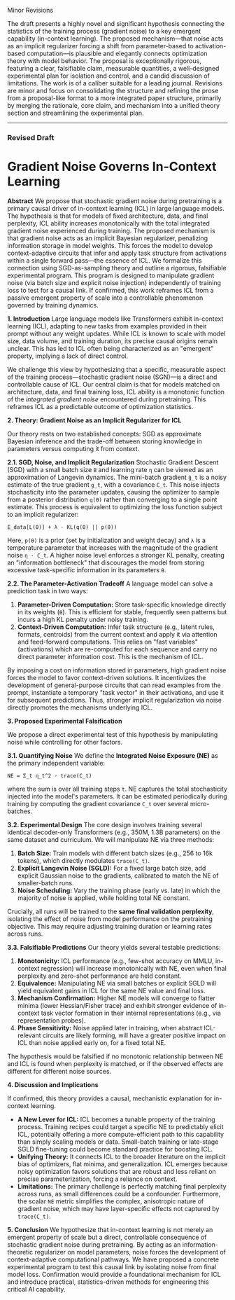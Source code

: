 Minor Revisions

The draft presents a highly novel and significant hypothesis connecting the statistics of the training process (gradient noise) to a key emergent capability (in-context learning). The proposed mechanism—that noise acts as an implicit regularizer forcing a shift from parameter-based to activation-based computation—is plausible and elegantly connects optimization theory with model behavior. The proposal is exceptionally rigorous, featuring a clear, falsifiable claim, measurable quantities, a well-designed experimental plan for isolation and control, and a candid discussion of limitations. The work is of a caliber suitable for a leading journal. Revisions are minor and focus on consolidating the structure and refining the prose from a proposal-like format to a more integrated paper structure, primarily by merging the rationale, core claim, and mechanism into a unified theory section and streamlining the experimental plan.

***

### Revised Draft

# Gradient Noise Governs In-Context Learning

**Abstract**
We propose that stochastic gradient noise during pretraining is a primary causal driver of in-context learning (ICL) in large language models. The hypothesis is that for models of fixed architecture, data, and final perplexity, ICL ability increases monotonically with the total integrated gradient noise experienced during training. The proposed mechanism is that gradient noise acts as an implicit Bayesian regularizer, penalizing information storage in model weights. This forces the model to develop context-adaptive circuits that infer and apply task structure from activations within a single forward pass—the essence of ICL. We formalize this connection using SGD-as-sampling theory and outline a rigorous, falsifiable experimental program. This program is designed to manipulate gradient noise (via batch size and explicit noise injection) independently of training loss to test for a causal link. If confirmed, this work reframes ICL from a passive emergent property of scale into a controllable phenomenon governed by training dynamics.

**1. Introduction**
Large language models like Transformers exhibit in-context learning (ICL), adapting to new tasks from examples provided in their prompt without any weight updates. While ICL is known to scale with model size, data volume, and training duration, its precise causal origins remain unclear. This has led to ICL often being characterized as an "emergent" property, implying a lack of direct control.

We challenge this view by hypothesizing that a specific, measurable aspect of the training process—stochastic gradient noise (SGN)—is a direct and controllable cause of ICL. Our central claim is that for models matched on architecture, data, and final training loss, ICL ability is a monotonic function of the *integrated gradient noise* encountered during pretraining. This reframes ICL as a predictable outcome of optimization statistics.

**2. Theory: Gradient Noise as an Implicit Regularizer for ICL**

Our theory rests on two established concepts: SGD as approximate Bayesian inference and the trade-off between storing knowledge in parameters versus computing it from context.

**2.1. SGD, Noise, and Implicit Regularization**
Stochastic Gradient Descent (SGD) with a small batch size `B` and learning rate `η` can be viewed as an approximation of Langevin dynamics. The mini-batch gradient `ĝ_t` is a noisy estimate of the true gradient `g_t`, with a covariance `C_t`. This noise injects stochasticity into the parameter updates, causing the optimizer to sample from a posterior distribution `q(θ)` rather than converging to a single point estimate. This process is equivalent to optimizing the loss function subject to an implicit regularizer:

`E_data[L(θ)] + λ · KL(q(θ) || p(θ))`

Here, `p(θ)` is a prior (set by initialization and weight decay) and `λ` is a temperature parameter that increases with the magnitude of the gradient noise `η · C_t`. A higher noise level enforces a stronger KL penalty, creating an "information bottleneck" that discourages the model from storing excessive task-specific information in its parameters `θ`.

**2.2. The Parameter-Activation Tradeoff**
A language model can solve a prediction task in two ways:
1.  **Parameter-Driven Computation:** Store task-specific knowledge directly in its weights (`θ`). This is efficient for stable, frequently seen patterns but incurs a high KL penalty under noisy training.
2.  **Context-Driven Computation:** Infer task structure (e.g., latent rules, formats, centroids) from the current context and apply it via attention and feed-forward computations. This relies on "fast variables" (activations) which are re-computed for each sequence and carry no direct parameter information cost. This is the mechanism of ICL.

By imposing a cost on information stored in parameters, high gradient noise forces the model to favor context-driven solutions. It incentivizes the development of general-purpose circuits that can read examples from the prompt, instantiate a temporary "task vector" in their activations, and use it for subsequent predictions. Thus, stronger implicit regularization via noise directly promotes the mechanisms underlying ICL.

**3. Proposed Experimental Falsification**

We propose a direct experimental test of this hypothesis by manipulating noise while controlling for other factors.

**3.1. Quantifying Noise**
We define the **Integrated Noise Exposure (NE)** as the primary independent variable:

`NE = Σ_t η_t^2 · trace(C_t)`

where the sum is over all training steps `t`. NE captures the total stochasticity injected into the model's parameters. It can be estimated periodically during training by computing the gradient covariance `C_t` over several micro-batches.

**3.2. Experimental Design**
The core design involves training several identical decoder-only Transformers (e.g., 350M, 1.3B parameters) on the same dataset and curriculum. We will manipulate NE via three methods:
1.  **Batch Size:** Train models with different batch sizes (e.g., 256 to 16k tokens), which directly modulates `trace(C_t)`.
2.  **Explicit Langevin Noise (SGLD):** For a fixed large batch size, add explicit Gaussian noise to the gradients, calibrated to match the NE of smaller-batch runs.
3.  **Noise Scheduling:** Vary the training phase (early vs. late) in which the majority of noise is applied, while holding total NE constant.

Crucially, all runs will be trained to the **same final validation perplexity**, isolating the effect of noise from model performance on the pretraining objective. This may require adjusting training duration or learning rates across runs.

**3.3. Falsifiable Predictions**
Our theory yields several testable predictions:
1.  **Monotonicity:** ICL performance (e.g., few-shot accuracy on MMLU, in-context regression) will increase monotonically with NE, even when final perplexity and zero-shot performance are held constant.
2.  **Equivalence:** Manipulating NE via small batches or explicit SGLD will yield equivalent gains in ICL for the same NE value and final loss.
3.  **Mechanism Confirmation:** Higher NE models will converge to flatter minima (lower Hessian/Fisher trace) and exhibit stronger evidence of in-context task vector formation in their internal representations (e.g., via representation probes).
4.  **Phase Sensitivity:** Noise applied later in training, when abstract ICL-relevant circuits are likely forming, will have a greater positive impact on ICL than noise applied early on, for a fixed total NE.

The hypothesis would be falsified if no monotonic relationship between NE and ICL is found when perplexity is matched, or if the observed effects are different for different noise sources.

**4. Discussion and Implications**

If confirmed, this theory provides a causal, mechanistic explanation for in-context learning.
*   **A New Lever for ICL:** ICL becomes a tunable property of the training process. Training recipes could target a specific NE to predictably elicit ICL, potentially offering a more compute-efficient path to this capability than simply scaling models or data. Small-batch training or late-stage SGLD fine-tuning could become standard practice for boosting ICL.
*   **Unifying Theory:** It connects ICL to the broader literature on the implicit bias of optimizers, flat minima, and generalization. ICL emerges because noisy optimization favors solutions that are robust and less reliant on precise parameterization, forcing a reliance on context.
*   **Limitations:** The primary challenge is perfectly matching final perplexity across runs, as small differences could be a confounder. Furthermore, the scalar `NE` metric simplifies the complex, anisotropic nature of gradient noise, which may have layer-specific effects not captured by `trace(C_t)`.

**5. Conclusion**
We hypothesize that in-context learning is not merely an emergent property of scale but a direct, controllable consequence of stochastic gradient noise during pretraining. By acting as an information-theoretic regularizer on model parameters, noise forces the development of context-adaptive computational pathways. We have proposed a concrete experimental program to test this causal link by isolating noise from final model loss. Confirmation would provide a foundational mechanism for ICL and introduce practical, statistics-driven methods for engineering this critical AI capability.
